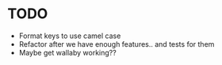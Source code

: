 # TODO
- Format keys to use camel case
- Refactor after we have enough features.. and tests for them
- Maybe get wallaby working??
